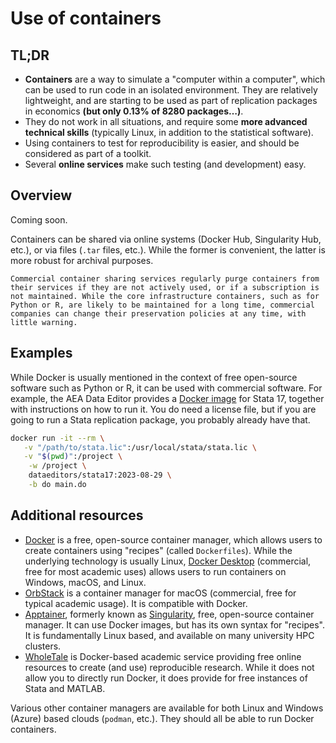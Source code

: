 # Use of containers


## TL;DR

- **Containers** are a way to simulate a "computer within a computer", which can be used to run code in an isolated environment. They are relatively lightweight, and are starting to be used as part of replication packages in economics **(but only 0.13% of 8280 packages…)**.
- They do not work in all situations, and require some **more advanced technical skills** (typically Linux, in addition to the statistical software).
- Using containers to test for reproducibility is easier, and should be considered as part of a toolkit. 
- Several **online services** make such testing (and development) easy.

## Overview

Coming soon.

Containers can be shared via online systems (Docker Hub, Singularity Hub, etc.), or via files (`.tar` files, etc.). While the former is convenient, the latter is more robust for archival purposes.

```{warning}
Commercial container sharing services regularly purge containers from their services if they are not actively used, or if a subscription is not maintained. While the core infrastructure containers, such as for Python or R, are likely to be maintained for a long time, commercial companies can change their preservation policies at any time, with little warning.
```


## Examples

While Docker is usually mentioned in the context of free open-source software such as Python or R, it can be used with commercial software. For example, the AEA Data Editor provides a [Docker image](https://hub.docker.com/r/dataeditors/stata17) for Stata 17, together with instructions on how to run it. You do need a license file, but if you are going to run a Stata replication package, you probably already have that.

```bash
docker run -it --rm \
   -v "/path/to/stata.lic":/usr/local/stata/stata.lic \
   -v "$(pwd)":/project \
    -w /project \
    dataeditors/stata17:2023-08-29 \
    -b do main.do
```


## Additional resources

- [Docker](https://www.docker.com/) is a free, open-source container manager, which allows users to create containers using "recipes" (called `Dockerfiles`). While the underlying technology is usually Linux, [Docker Desktop](https://www.docker.com/products/docker-desktop) (commercial, free for most academic uses) allows users to run containers on Windows, macOS, and Linux.
- [OrbStack](https://www.orbstack.com/) is a container manager for macOS (commercial, free for typical academic usage). It is compatible with Docker.
- [Apptainer](https://www.apptainer.io/), formerly known as [Singularity](https://sylabs.io/singularity/), free, open-source container manager. It can use Docker images, but has its own syntax for "recipes". It is fundamentally Linux based, and available on many university HPC clusters.
- [WholeTale](https://wholetale.org/) is Docker-based academic service providing free online resources to create (and use) reproducible research. While it does not allow you to directly run Docker, it does provide for free instances of Stata and MATLAB. 

Various other container managers are available for both Linux and Windows (Azure) based clouds (`podman`, etc.). They should all be able to run Docker containers.